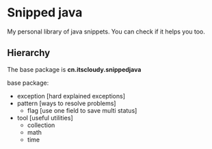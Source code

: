 # Snipped java

My personal library of java snippets. You can check if it helps you too.

## Hierarchy

The base package is **cn.itscloudy.snippedjava**

base package:
- exception [hard explained exceptions]
- pattern [ways to resolve problems]
    - flag [use one field to save multi status]
- tool [useful utilities]
    - collection
    - math
    - time
